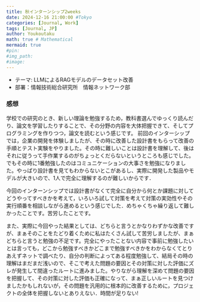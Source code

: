 ```yaml
---
title: 秋インターンシップ2weeks
date: 2024-12-16 21:00:00 #Tokyo
categories: [Journal, Work]
tags: [Journal, JP]
author: Youkoutaku
math: true # Mathematical
mermaid: true
#pin:
#img_path: 
#image:
---
```


- テーマ: LLMによるRAGモデルのデータセット改善
- 部署：情報技術総合研究所　情報ネットワーク部

### 感想
学校での研究のとき、新しい理論を勉強するため，教科書選んでゆっくり読んだり、論文を学習したりすることで、その分野の内容を大体把握できて、そしてプログラミングを作りつつ，論文を読むという感じです。
前回のインターシップでは，企業の開発を体験しましたが、その時に改善した設計書をもらって改善の手順とテスト実験をやりました。その時に難しいことは設計書を理解して、後はそれに従うって手作業するのがちょっとくだらないというところも感じでした。でもその時に1番勉強したのはコミュニケーションの大事さを勉強になりました。やっぱり設計書を見てもわからないとこがあるし、実際に開発した製品やモデルが大きいので、1人で完全に理解するのが難しいからです．

今回のインターンシップでは設計書がなくて完全に自分から何とか課題に対してどうやってすべきかを考えて，いろいろ試して対策を考えて対策の実効性やその実行順番を相談しながら進めるという感じでした．めちゃくちゃ繰り返して難しかったことです。苦労したことです。

また、実際に今回やった結果としては、どちらと言うとかなりわずかな改善ですが、まぁそのことをたどり着くために私はたくさん試して苦労しましたが、まぁどちらと言うと勉強の不足です。完全にやったことない内容で事前に勉強したいとは言っても，どこから勉強すべきかどこまで勉強すべきかをわからなくてとりあえずネットで調べたり、自分の判断によってある程度勉強して、結局その時の理解はまだまだ浅いので、そこで考えた問題の要因とその対策に対した評価にズレが発生して間違ったルートに進みました。やりながら理解を深めて問題の要因を把握して、その対策に対した評価も正確になって、まぁ正しいルートを見つけましたかもしれないが，その問題を汎用的に根本的に改善するために，プロジェクトの全体を把握しないとありえない．時間が足りない!